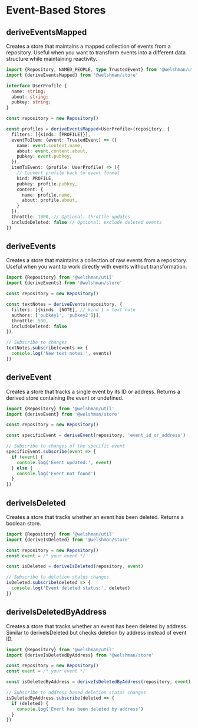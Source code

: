 # Event-Based Stores

## deriveEventsMapped
Creates a store that maintains a mapped collection of events from a repository.
Useful when you want to transform events into a different data structure while maintaining reactivity.

```typescript
import {Repository, NAMED_PEOPLE, type TrustedEvent} from '@welshman/util'
import {deriveEventsMapped} from '@welshman/store'

interface UserProfile {
  name: string;
  about: string;
  pubkey: string;
}

const repository = new Repository()

const profiles = deriveEventsMapped<UserProfile>(repository, {
  filters: [{kinds: [PROFILE]}],
  eventToItem: (event: TrustedEvent) => ({
    name: event.content.name,
    about: event.content.about,
    pubkey: event.pubkey,
  }),
  itemToEvent: (profile: UserProfile) => ({
    // Convert profile back to event format
    kind: PROFILE,
    pubkey: profile.pubkey,
    content: {
      name: profile.name,
      about: profile.about,
    }
  }),
  throttle: 1000, // Optional: throttle updates
  includeDeleted: false // Optional: exclude deleted events
})
```

## deriveEvents
Creates a store that maintains a collection of raw events from a repository.
Useful when you want to work directly with events without transformation.

```typescript
import {Repository} from '@welshman/util'
import {deriveEvents} from '@welshman/store'

const repository = new Repository()

const textNotes = deriveEvents(repository, {
  filters: [{kinds: [NOTE], // kind 1 = text note
  authors: ['pubkey1', 'pubkey2']}],
  throttle: 500,
  includeDeleted: false
})

// Subscribe to changes
textNotes.subscribe(events => {
  console.log('New text notes:', events)
})
```

## deriveEvent
Creates a store that tracks a single event by its ID or address.
Returns a derived store containing the event or undefined.

```typescript
import {Repository} from '@welshman/util'
import {deriveEvent} from '@welshman/store'

const repository = new Repository()

const specificEvent = deriveEvent(repository, 'event_id_or_address')

// Subscribe to changes of the specific event
specificEvent.subscribe(event => {
  if (event) {
    console.log('Event updated:', event)
  } else {
    console.log('Event not found')
  }
})
```

## deriveIsDeleted
Creates a store that tracks whether an event has been deleted. Returns a boolean store.

```typescript
import {Repository} from '@welshman/util'
import {deriveIsDeleted} from '@welshman/store'

const repository = new Repository()
const event = /* your event */

const isDeleted = deriveIsDeleted(repository, event)

// Subscribe to deletion status changes
isDeleted.subscribe(deleted => {
  console.log('Event deleted status:', deleted)
})
```

## deriveIsDeletedByAddress
Creates a store that tracks whether an event has been deleted by address.
Similar to deriveIsDeleted but checks deletion by address instead of event ID.

```typescript
import {Repository} from '@welshman/util'
import {deriveIsDeletedByAddress} from '@welshman/store'

const repository = new Repository()
const event = /* your event */

const isDeletedByAddress = deriveIsDeletedByAddress(repository, event)

// Subscribe to address-based deletion status changes
isDeletedByAddress.subscribe(deleted => {
  if (deleted) {
    console.log('Event has been deleted by address')
  }
})
```
